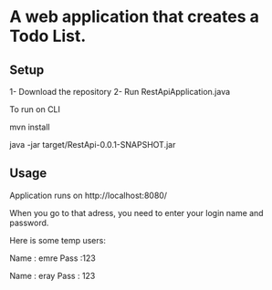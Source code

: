# A web application that creates a Todo List.


## Setup


1- Download the repository
2- Run RestApiApplication.java 


To run on CLI

mvn install

java -jar target/RestApi-0.0.1-SNAPSHOT.jar

## Usage

Application runs on http://localhost:8080/


When you go to that adress, you need to enter your login name and password.

Here is some temp users:

Name : emre
Pass :123

Name : eray
Pass : 123
